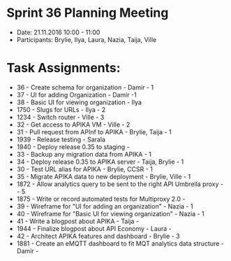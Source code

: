 # Sprint 36 Planning Meeting
* Date: 21.11.2016 10:00 - 11:00
* Participants: Brylie, Ilya, Laura, Nazia, Taija, Ville

# Task Assignments:

* 36 - Create schema for organization - Damir - 1
* 37 - UI for adding Organization - Damir -1
* 38 - Basic UI for viewing organization - Ilya
* 1750 - Slugs for URLs - Ilya - 2
* 1234 - Switch router - Ville - 3
* 32 - Get access to APIKA VM - Ville - 2
* 31 - Pull request from APInf to APIKA - Brylie, Taija - 1
* 1939 - Release testing - Sarala
* 1940 - Deploy release 0.35 to staging - 
* 33 - Backup any migration data from APIKA - 1
* 34 - Deploy release 0.35 to APIKA server - Taija, Brylie - 1
* 30 - Test URL alias for APIKA - Brylie, CCSR - 1
* 35 - Migrate APIKA data to new deployment - Brylie, Ville - 1
* 1872 - Allow analytics query to be sent to the right API Umbrella proxy - - 5
* 1875 - Write or record automated tests for Multiproxy 2.0 -
* 39 - Wireframe for "UI for adding an organization" - Nazia - 1
* 40 - Wireframe for "Basic UI for viewing organization" - Nazia - 1
* 41 - Write a blogpost about APIKA - Taija - 
* 1944 - Finalize blogpost about API Economy - Laura -
* 42 -  Architect APIKA features and dashboard - Brylie - 3
* 1881 - Create an eMQTT dashboard to fit MQT analytics data structure - Damir - 


